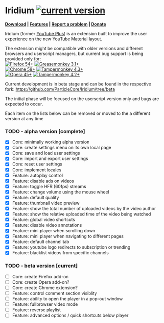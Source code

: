 # Iridium [![current version](https://img.shields.io/github/release/ParticleCore/Iridium/all.svg)](https://github.com/ParticleCore/Iridium/releases/latest)

**[Download](https://github.com/ParticleCore/Iridium/wiki/Download) | [Features](https://github.com/ParticleCore/Iridium/wiki/Features) | [Report a problem](https://github.com/ParticleCore/Iridium/wiki/Report-a-bug) | [Donate](https://github.com/ParticleCore/Iridium/wiki/Donate)**

Iridium (former [YouTube Plus](https://github.com/ParticleCore/Particle)) is an extension built to improve the user experience on the new YouTube Material layout.  

The extension might be compatible with older versions and different browsers and userscript managers, but current bug support is being provided only for:  
[![Firefox 54+](https://img.shields.io/badge/Firefox-54%2B-orange.svg)](https://www.mozilla.org/firefox)  [![Greasemonkey 3.1+](https://img.shields.io/badge/Greasemonkey-3.1%2B-yellow.svg)](http://www.greasespot.net/)  
[![Chrome  58+](https://img.shields.io/badge/Chrome-58%2B-blue.svg)](http://www.google.com/chrome/)  [![Tampermonkey 4.3+](https://img.shields.io/badge/Tampermonkey-4.3%2B-green.svg)](https://tampermonkey.net/)  
[![Opera  45+](https://img.shields.io/badge/Opera-45%2B-red.svg)](http://www.opera.com/)  [![Tampermonkey 4.2+](https://img.shields.io/badge/Tampermonkey-4.2%2B-red.svg)](https://tampermonkey.net/)  

Current development is in beta stage and can be found in the respective fork: https://github.com/ParticleCore/Iridium/tree/beta

The initial phase will be focused on the userscript version only and bugs are expected to occur.

Each item on the lists below can be removed or moved to the a different version at any time

### TODO - alpha version [complete]

- [x] Core: minimally working alpha version
- [x] Core: create settings menu on its own local page
- [x] Core: save and load user settings
- [x] Core: import and export user settings
- [x] Core: reset user settings
- [x] Core: implement locales
- [x] Feature: autoplay control
- [x] Feature: disable ads on videos
- [x] Feature: toggle HFR (60fps) streams
- [x] Feature: change volume using the mouse wheel
- [x] Feature: default quality
- [x] Feature: thumbnail video preview
- [x] Feature: show the total number of uploaded videos by the video author
- [x] Feature: show the relative uploaded time of the video being watched
- [x] Feature: global video shortcuts
- [x] Feature: disable video annotations
- [x] Feature: mini player when scrolling down
- [x] Feature: mini player when navigating to different pages
- [x] Feature: default channel tab
- [x] Feature: youtube logo redirects to subscription or trending
- [x] Feature: blacklist videos from specific channels

### TODO - beta version [current]

- [ ] Core: create Firefox add-on
- [ ] Core: create Opera add-on?
- [ ] Core: create Chrome extension?
- [ ] Feature: control comment section visiblity
- [ ] Feature: ability to open the player in a pop-out window
- [ ] Feature: fullbrowser video mode
- [ ] Feature: reverse playlist
- [ ] Feature: advanced options / quick shortcuts below player
